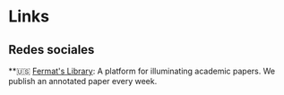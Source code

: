 # Links

## Redes sociales

**:us: [Fermat's Library](https://twitter.com/fermatslibrary/): A platform for illuminating academic papers. We publish an annotated paper every week.